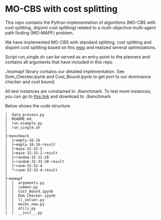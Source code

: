 # MO-CBS with cost splitting
This repo contains the Python implementation of algorithms (MO-CBS with cost splitting, disjoint cost splitting) related to a multi-objective multi-agent path finding (MO-MAPF) problem.

We have implemented  MO-CBS with standard splitting, cost splitting and disjoint cost splitting based on this [repo](https://github.com/wonderren/public_pymomapf) and realized several optimizations. 

Script run_single.sh can be served as an entry point to the planners and contains all arguments that have included in this repo

 ./momapf library contains our detailed implementation. See Dom_Checker.ipynb and Cost_Bound.ipynb to get port to our dominance checker and cost bound.

All test instances are constained in ./benchmark. To test more instances, you can go to [this link](https://movingai.com/benchmarks/mapf/index.html) and download to ./benchmark 

Below shows the code structure.

```
│  data_process.py
│  README.md
│  run_example.py
│  run_single.sh
│
├─benchmark
│  ├─empty-16-16
│  ├─empty-16-16-result
│  ├─maze-32-32-2
│  ├─maze-32-32-2-result
│  ├─random-32-32-20
│  ├─random-32-32-20-result
│  ├─room-32-32-4
│  └─room-32-32-4-result
│
├─momapf
│  │  arguments.py
│  │  common.py
│  │  Cost_Bound.ipynb
│  │  Dom_Checker.ipynb
│  │  ll_solver.py
│  │  mocbs_new.py
│  │  utils.py
│  │  __init__.py
```